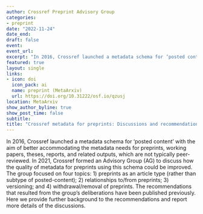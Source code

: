 ```yaml
---
author: Crossref Preprint Advisory Group
categories:
- preprint
date: "2022-11-24"
date_end: 
draft: false
event:  
event_url: 
excerpt: "In 2016, Crossref launched a metadata schema for ‘posted content’ with the aim of better accommodating the metadata needs for preprints, working papers, theses, reports, and related outputs, which are not typically peer-reviewed. In 2021, Crossref formed an Advisory Group (AG) to discuss how the quality of metadata for preprints using this schema could be improved."
featured: true
layout: single
links:
- icon: doi
  icon_pack: ai
  name: preprint (MetaArxiv)
  url: https://doi.org/10.31222/osf.io/qzusj
location: MetaArxiv
show_author_byline: true
show_post_time: false
subtitle: 
title: "Crossref metadata for preprints: Discussions and recommendations"
---
```


  In 2016, Crossref launched a metadata schema for ‘posted content’ with the aim of better accommodating the metadata needs for preprints, working papers, theses, reports, and related outputs, which are not typically peer-reviewed. In 2021, Crossref formed an Advisory Group (AG) to discuss how the quality of metadata for preprints using this schema could be improved. The group focused on four topics: 1) preprints as an article type (rather than subtype of posted-content); 2) relationships to/from preprints; 3) versioning; and 4) withdrawal/removal of preprints. The recommendations that resulted from the group’s deliberations have been published previously. Here we provide further background to the recommendations and report more details of the discussions.
  